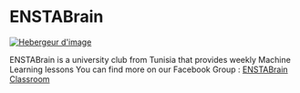 # ENSTABrain
<a target="_blank" href="http://www.hostingpics.net" title="Hebergeur d'image"><img src="https://img15.hostingpics.net/pics/345300LogoEB.png" border="0" alt="Hebergeur d'image" /></a>

ENSTABrain is a university club from Tunisia that provides weekly Machine Learning lessons
You can find more on our Facebook Group : [ENSTABrain Classroom](https://www.facebook.com/groups/ENSTABrainClassroom/)
